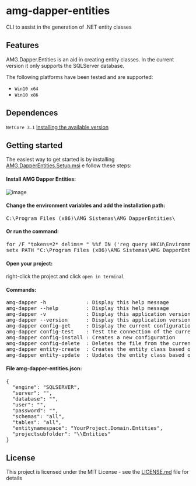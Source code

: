 # amg-dapper-entities
CLI to assist in the generation of .NET entity classes
 
## Features
AMG.Dapper.Entities is an aid in creating entity classes. In the current version it only supports the SQLServer database.

The following platforms have been tested and are supported:
- `Win10 x64`
- `Win10 x86`
 
## Dependences 
`NetCore 3.1` [installing the available version](https://dotnet.microsoft.com/download/dotnet/3.1)

## Getting started
The easiest way to get started is by installing [AMG.DapperEntities.Setup.msi](https://github.com/alexsmgouveia/amg-dapper-entities/raw/master/AMG.DapperEntities.Setup.msi) e follow these steps:

#### Install AMG Dapper Entities:
![image](https://user-images.githubusercontent.com/35737565/115893106-3a63c500-a42e-11eb-928e-c91551236fd1.png)

#### Change the environment variables and add the installation path:
<pre>C:\Program Files (x86)\AMG Sistemas\AMG DapperEntities\</pre>

#### Or run the command:
<pre>for /F "tokens=2* delims= " %%f IN ('reg query HKCU\Environment /v PATH ^| findstr /i path') do set OLD_SYSTEM_PATH=%%g
setx PATH "C:\Program Files (x86)\AMG Sistemas\AMG DapperEntities\bin;%OLD_SYSTEM_PATH%"</pre>

#### Open your project:
right-click the project and click `open in terminal`

#### Commands:
<pre>
amg-dapper -h             : Display this help message
amg-dapper --help         : Display this help message
amg-dapper -v             : Display this application version
amg-dapper --version      : Display this application version
amg-dapper config-get     : Display the current configuration on the screen
amg-dapper config-test    : Test the connection of the current configuration
amg-dapper config-install : Creates a new configuration
amg-dapper config-delete  : Deletes the file from the current configuration
amg-dapper entity-create  : Creates the entity class based on table properties
amg-dapper entity-update  : Updates the entity class based on table properties
</pre>

#### File amg-dapper-entities.json:
<pre>
{
  "engine": "SQLSERVER",
  "server": "",
  "database": "",
  "user": "",
  "password": "",
  "schemas": "all",
  "tables": "all",
  "entitynamespace": "YourProject.Domain.Entities",
  "projectsubfolder": "\\Entities"
}
</pre>


## License
This project is licensed under the MIT License - see the [LICENSE.md](https://gist.github.com/hi-hi-ray/LICENSE.md) file for details
